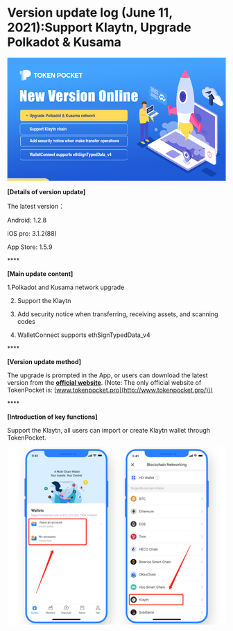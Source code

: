 # Version update log \(June 11, 2021\):Support Klaytn, Upgrade Polkadot & Kusama

![](../../.gitbook/assets/xin-ban-ben-tui-te-banner.png)

**\[Details of version update\]** 

The latest version： 

Android: 1.2.8 

iOS pro: 3.1.2\(88\) 

App Store: 1.5.9

\*\*\*\*

**\[Main update content\]** 

1.Polkadot and Kusama network upgrade

2. Support the Klaytn

3. Add security notice when transferring, receiving assets, and scanning codes

4. WalletConnect supports ethSignTypedData\_v4

\*\*\*\*

**\[Version update method\]** 

The upgrade is prompted in the App, or users can download the latest version from the [**official website**](https://www.tokenpocket.pro/en/download/app). \(Note: The only official website of TokenPocket is: [www.tokenpocket.pro](http://www.tokenpocket.pro/)\)

\*\*\*\*

**\[Introduction of key functions\]**

Support the Klaytn, all users can import or create Klaytn wallet through TokenPocket.

![](../../.gitbook/assets/ban-ben-geng-xin-.png)

